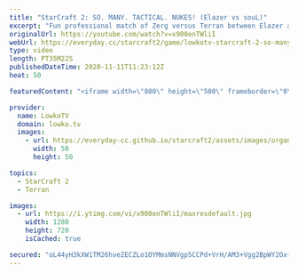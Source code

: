 ```yaml
---
title: "StarCraft 2: SO. MANY. TACTICAL. NUKES! (Elazer vs souL)"
excerpt: "Fun professional match of Zerg versus Terran between Elazer and souL. This late game focused Zerg versus Terran has tons of Tactical Nukes.  ByuN versus Lurkers: https://youtu.be/eLWJxqsr7gs  Become a YouTube member: https://lowko.tv/join Support my work on Patreon: http://www.patreon.com/lowkotv  My"
originalUrl: https://youtube.com/watch?v=x900enTWliI
webUrl: https://everyday.cc/starcraft2/game/lowkotv-starcraft-2-so-many-tactical-nukes-elazer-vs-soul/
type: video
length: PT35M22S
publishedDateTime: 2020-11-11T11:23:12Z
heat: 50

featuredContent: "<iframe width=\"800\" height=\"500\" frameborder=\"0\" src=\"https://www.youtube.com/embed/x900enTWliI\" allow=\"accelerometer; autoplay; encrypted-media; gyroscope; picture-in-picture\" allowfullscreen></iframe>"

provider:
  name: LowkoTV
  domain: lowko.tv
  images:
    - url: https://everyday-cc.github.io/starcraft2/assets/images/organizations/lowko.tv-50x50.jpg
      width: 50
      height: 50

topics:
  - StarCraft 2
  - Terran

images:
  - url: https://i.ytimg.com/vi/x900enTWliI/maxresdefault.jpg
    width: 1280
    height: 720
    isCached: true

secured: "oL44yH3kXW1TM26hveZECZLo1OYMmsNNVgp5CCPd+VrH/AM3+Vgg2BpWY2Ox+KfQ1R4ORZp+qxXtYRDgEHTEJh3UW4n/6CR24NO2cvk260ImVR9A0NCWQVknmN4lWea/s8FztExU77s2AWGSKcxDe9EpCQLSFbSd0GQVL3ACCDkNctEcRlZ3R68EaXo9l89a0bDLG1aZgq6oPKKnYY3p2/ft1BNJAzc1kj9TN6hieyQdh4RM8FmmCTOmUwICAfOuqcaeVAd2EouAukg0gMa/loGvmotx5tE3AwK0gmCsmTEMH5rUjPuwaQksSO1PLA6Q0CTyOwLGGtrEiHLevEwB1XowczDDcvIaYVLOqfscQl+VkxTLM6k7kf9T2XdsR+3wzA8dOwpqjG8Zt1hkjX78RsB+5e2wusjAl/qqmcWTKKAr+Dm5aVPw1ulKqsp3JQvv;eU/Tv4LjUAkc0QVRq1N0Cw=="
---
```


